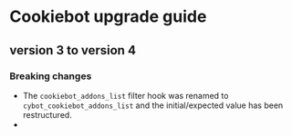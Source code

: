 # Cookiebot upgrade guide

## version 3 to version 4

### Breaking changes
- The `cookiebot_addons_list` filter hook was renamed to `cybot_cookiebot_addons_list` and the initial/expected value has been restructured.
- 